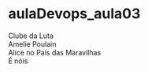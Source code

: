 # aulaDevops_aula03
Clube da Luta<br>
Amelie Poulain<br>
Alice no País das Maravilhas<br>
É nóis<br>